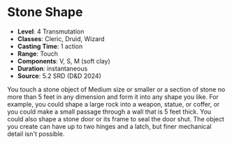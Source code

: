 # Stone Shape

- **Level**: 4 Transmutation
- **Classes**: Cleric, Druid, Wizard
- **Casting Time**: 1 action
- **Range**: Touch
- **Components**: V, S, M (soft clay)
- **Duration**: instantaneous
- **Source**: 5.2 SRD (D&D 2024)

You touch a stone object of Medium size or smaller or a section of stone no more than 5 feet in any dimension and form it into any shape you like. For example, you could shape a large rock into a weapon, statue, or coffer, or you could make a small passage through a wall that is 5 feet thick. You could also shape a stone door or its frame to seal the door shut. The object you create can have up to two hinges and a latch, but finer mechanical detail isn't possible.

